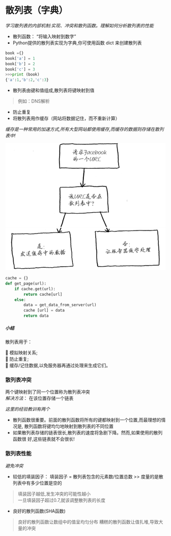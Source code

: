 # 散列表（字典）
*学习散列表的内部机制:实现、冲突和散列函数。理解如何分析散列表的性能*


- 散列函数：  “将输入映射到数字”
- Python提供的散列表实现为字典,你可使用函数 dict 来创建散列表

```python
book ={}
book['a'] = 1
book['b'] = 2
book['c'] = 3
>>>print (book)
{'a':1,'b':2,'c':3}
```
- 散列表由键和值组成,散列表将键映射到值  
>例如：DNS解析


- 防止重复
- 将散列表用作缓存（网站将数据记住，而不重新计算）

*缓存是一种常用的加速方式,所有大型网站都使用缓存,而缓存的数据则存储在散列表中!*   
  
  
![](https://raw.githubusercontent.com/lanchaoxiang/python-algorithms/master/hash_table/1.png)
![](https://raw.githubusercontent.com/lanchaoxiang/python-algorithms/master/hash_table/2.png)  
``` python  
cache = {}
def get_page(url):
	if cache.get(url):
    	return cache[url]
    else:
    	data = get_data_from_server(url)
        cache [url] = data
        return data
```

##### 小结
散列表用于：

 模拟映射关系;  
 防止重复;  
 缓存/记住数据,以免服务器再通过处理来生成它们。

### 散列表冲突

两个键映射到了同一个位置称为散列表冲突  
*解决方法*：
在该位置存储一个链表  

*这里的经验教训有两个*
- 散列函数很重要。前面的散列函数将所有的键都映射到一个位置,而最理想的情况是,
散列函数将键均匀地映射到散列表的不同位置  
- 如果散列表存储的链表很长,散列表的速度将急剧下降。然而,如果使用的散列函数很
好,这些链表就不会很长!

### 散列表性能
*避免冲突*
- 较低的填装因子： 填装因子 = 散列表包含的元素数/位置总数 >> 度量的是散列表中有多少位置是空的 
> 填装因子越低,发生冲突的可能性越小  
> 一旦填装因子超过0.7,就该调整散列表的长度


-  良好的散列函数(SHA函数)
> 良好的散列函数让数组中的值呈均匀分布
> 糟糕的散列函数让值扎堆,导致大量的冲突




